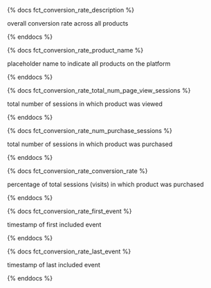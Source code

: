 {% docs fct_conversion_rate_description %}

overall conversion rate across all products

{% enddocs %}

{% docs fct_conversion_rate_product_name %}

placeholder name to indicate all products on the platform

{% enddocs %}

{% docs fct_conversion_rate_total_num_page_view_sessions %}

total number of sessions in which product was viewed

{% enddocs %}

{% docs fct_conversion_rate_num_purchase_sessions %}

total number of sessions in which product was purchased

{% enddocs %}

{% docs fct_conversion_rate_conversion_rate %}

percentage of total sessions (visits) in which product was purchased

{% enddocs %}

{% docs fct_conversion_rate_first_event %}

timestamp of first included event

{% enddocs %}

{% docs fct_conversion_rate_last_event %}

timestamp of last included event

{% enddocs %}
